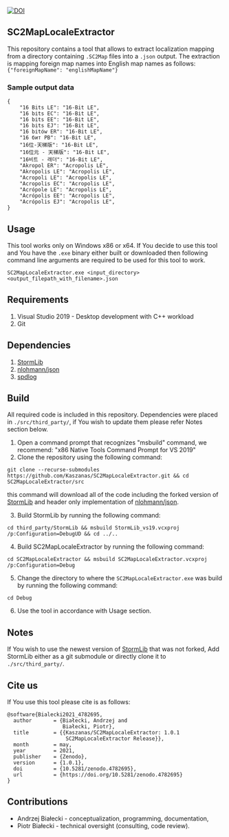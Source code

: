 [![DOI](https://zenodo.org/badge/DOI/10.5281/zenodo.4782695.svg)](https://doi.org/10.5281/zenodo.4782695)

## SC2MapLocaleExtractor

This repository contains a tool that allows to extract localization mapping from a directory containing ```.SC2Map``` files into a ```.json``` output.
The extraction is mapping foreign map names into English map names as follows: ```{"foreignMapName": "englishMapName"}```

### Sample output data

```
{
    "16 Bits LE": "16-Bit LE",
    "16 bits EC": "16-Bit LE",
    "16 bits EE": "16-Bit LE",
    "16 bits EJ": "16-Bit LE",
    "16 bitów ER": "16-Bit LE",
    "16 бит РВ": "16-Bit LE",
    "16位-天梯版": "16-Bit LE",
    "16位元 - 天梯版": "16-Bit LE",
    "16비트 - 래더": "16-Bit LE",
    "Akropol ER": "Acropolis LE",
    "Akropolis LE": "Acropolis LE",
    "Acropoli LE": "Acropolis LE",
    "Acropolis EC": "Acropolis LE",
    "Acrópole LE": "Acropolis LE",
    "Acrópolis EE": "Acropolis LE",
    "Acrópolis EJ": "Acropolis LE",
}
```

## Usage

This tool works only on Windows x86 or x64.
If You decide to use this tool and You have the ```.exe``` binary either built or downloaded then following command line arguments are required to be used for this tool to work.

```
SC2MapLocaleExtractor.exe <input_directory> <output_filepath_with_filename>.json
```

## Requirements

1. Visual Studio 2019 - Desktop development with C++ workload
2. Git

## Dependencies

1. [StormLib](https://github.com/Kaszanas/StormLib)
2. [nlohmann/json](https://github.com/nlohmann/json)
3. [spdlog](https://github.com/gabime/spdlog/tree/v1.8.5)

## Build

All required code is included in this repository.
Dependencies were placed in ```./src/third_party/```, if You wish to update them please refer Notes section below.

1. Open a command prompt that recognizes "msbuild" command, we recommend: "x86 Native Tools Command Prompt for VS 2019"
2. Clone the repository using the following command:
```
git clone --recurse-submodules https://github.com/Kaszanas/SC2MapLocaleExtractor.git && cd SC2MapLocaleExtractor/src
```
this command will download all of the code including the forked version of [StormLib](https://github.com/Kaszanas/StormLib) and header only implementation of [nlohmann/json](https://github.com/nlohmann/json).

3. Build StormLib by running the following command: 
```
cd third_party/StormLib && msbuild StormLib_vs19.vcxproj /p:Configuration=DebugUD && cd ../..
```

4. Build SC2MapLocaleExtractor by running the following command:
```
cd SC2MapLocaleExtractor && msbuild SC2MapLocaleExtractor.vcxproj /p:Configuration=Debug
```

5. Change the directory to where the ```SC2MapLocaleExtractor.exe``` was build by running the following command:
```
cd Debug
```
6. Use the tool in accordance with Usage section.

## Notes

If You wish to use the newest version of [StormLib](https://github.com/Kaszanas/StormLib) that was not forked, Add StormLib either as a git submodule or directly clone it to ```./src/third_party/```.

## Cite us

If You use this tool please cite is as follows:


```
@software{Bialecki2021_4782695,
  author       = {Białecki, Andrzej and
                  Białecki, Piotr},
  title        = {{Kaszanas/SC2MapLocaleExtractor: 1.0.1 
                   SC2MapLocaleExtractor Release}},
  month        = may,
  year         = 2021,
  publisher    = {Zenodo},
  version      = {1.0.1},
  doi          = {10.5281/zenodo.4782695},
  url          = {https://doi.org/10.5281/zenodo.4782695}
}
```

## Contributions

- Andrzej Białecki - conceptualization, programming, documentation,
- Piotr Białecki - technical oversight (consulting, code review).
